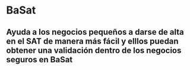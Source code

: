 # BaSat
## Ayuda a los negocios pequeños a darse de alta en el SAT de manera más fácil y elllos puedan obtener una validación dentro de los negocios seguros en BaSat

